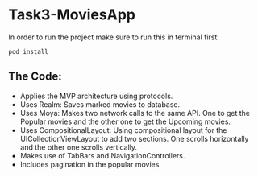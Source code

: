 # Task3-MoviesApp
In order to run the project make sure to run this in terminal first:

`pod install`

## The Code:

- Applies the MVP architecture using protocols.
- Uses Realm: Saves marked movies to database.
- Uses Moya: Makes two network calls to the same API. One to get the Popular movies and the other one to get the Upcoming movies.
- Uses CompositionalLayout: Using compositional layout for the UICollectionViewLayout to add two sections. One scrolls horizontally and the other one scrolls vertically.
- Makes use of TabBars and NavigationControllers.
- Includes pagination in the popular movies.
